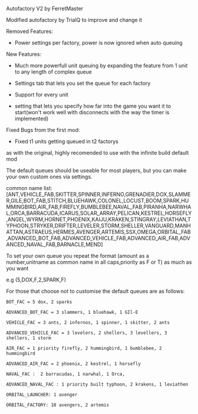 Autofactory V2 by FerretMaster

Modified autofactory by TrialQ to improve and change it

Removed Features:

 - Power settings per factory, power is now ignored when auto queuing
 
 

New Features:

 - Much more powerfull unit queuing by expanding the feature from 1 unit to any length of complex queue

 - Settings tab that lets you set the queue for each factory
 
 - Support for every unit
 
 - setting that lets you specify how far into the game you want it to start(won't work well with disconnects with the way the timer is implemented)
 
 Fixed Bugs from the first mod:
 
 - Fixed t1 units getting queued in t2 factorys


as with the original, highly recomended to use with the infinite build default mod

The default queues should be useable for most players, but you can make your own custom ones via settings.


common name list: [ANT,VEHICLE_FAB,SKITTER,SPINNER,INFERNO,GRENADIER,DOX,SLAMMER,GILE,BOT_FAB,STITCH,BLUEHAWK,COLONEL,LOCUST,BOOM,SPARK,HUMMINGBIRD,AIR_FAB,FIREFLY,BUMBLEBEE,NAVAL_FAB,PIRANHA,NARWHAL,ORCA,BARRACUDA,ICARUS,SOLAR_ARRAY,PELICAN,KESTREL,HORSEFLY,ANGEL,WYRM,HORNET,PHOENIX,KAIJU,KRAKEN,STINGRAY,LEVIATHAN,TYPHOON,STRYKER,DRIFTER,LEVELER,STORM,SHELLER,VANGUARD,MANHATTAN,ASTRAEUS,HERMES,AVENGER,ARTEMIS,SSX,OMEGA,ORBITAL_FAB,ADVANCED_BOT_FAB,ADVANCED_VEHICLE_FAB,ADVANCED_AIR_FAB,ADVANCED_NAVAL_FAB,BARNACLE,MEND]

To set your own queue you repeat the format (amount as a number,unitname as common name in all caps,priority as F or T) as much as you want

e.g (5,DOX,F,2,SPARK,F)

For those that choose not to customise the default queues are as follows:


	BOT_FAC = 5 dox, 2 sparks

	ADVANCED_BOT_FAC = 3 slammers, 1 bluehawk, 1 GIl-E

	VEHICLE_FAC = 3 ants, 2 infernos, 1 spinner, 1 skitter, 2 ants

	ADVANCED_VEHICLE_FAC = 3 levelers, 2 shellers, 3 levellers, 3 shellers, 1 storm

	AIR_FAC = 1 priority firefly, 2 hummingbird, 1 bumblebee, 2 hummingbird

	ADVANCED_AIR_FAC = 2 phoenix, 2 kestrel, 1 horsefly

	NAVAL_FAC :  2 barracudas, 1 narwhal, 1 Orca,

	ADVANCED_NAVAL_FAC : 1 priority built typhoon, 2 krakens, 1 leviathen

	ORBITAL_LAUNCHER: 1 avenger

	ORBITAL_FACTORY: 10 avengers, 2 artemis 

